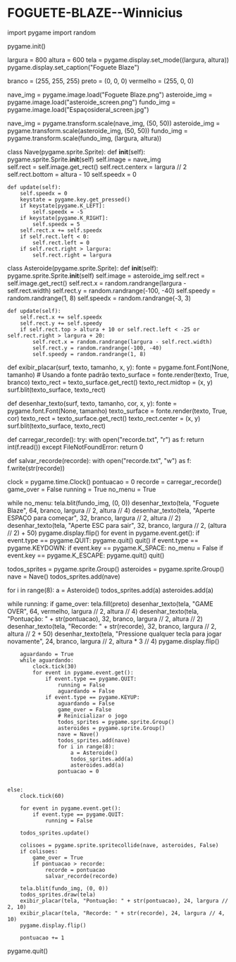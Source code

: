 # FOGUETE-BLAZE--Winnicius

import pygame
import random

pygame.init()

largura = 800
altura = 600
tela = pygame.display.set_mode((largura, altura))
pygame.display.set_caption("Foguete Blaze")

branco = (255, 255, 255)
preto = (0, 0, 0)
vermelho = (255, 0, 0)

nave_img = pygame.image.load("Foguete Blaze.png")
asteroide_img = pygame.image.load("asteroide_screen.png")
fundo_img = pygame.image.load("Espaçosideral_screen.jpg")

nave_img = pygame.transform.scale(nave_img, (50, 50))
asteroide_img = pygame.transform.scale(asteroide_img, (50, 50))
fundo_img = pygame.transform.scale(fundo_img, (largura, altura))

class Nave(pygame.sprite.Sprite):
    def __init__(self):
        pygame.sprite.Sprite.__init__(self)
        self.image = nave_img  
        self.rect = self.image.get_rect()
        self.rect.centerx = largura // 2
        self.rect.bottom = altura - 10
        self.speedx = 0

    def update(self):
        self.speedx = 0
        keystate = pygame.key.get_pressed()
        if keystate[pygame.K_LEFT]:
            self.speedx = -5
        if keystate[pygame.K_RIGHT]:
            self.speedx = 5
        self.rect.x += self.speedx
        if self.rect.left < 0:
            self.rect.left = 0
        if self.rect.right > largura:
            self.rect.right = largura


class Asteroide(pygame.sprite.Sprite):
    def __init__(self):
        pygame.sprite.Sprite.__init__(self)
        self.image = asteroide_img
        self.rect = self.image.get_rect()
        self.rect.x = random.randrange(largura - self.rect.width)
        self.rect.y = random.randrange(-100, -40)
        self.speedy = random.randrange(1, 8)
        self.speedx = random.randrange(-3, 3)

    def update(self):
        self.rect.x += self.speedx
        self.rect.y += self.speedy
        if self.rect.top > altura + 10 or self.rect.left < -25 or self.rect.right > largura + 20:
            self.rect.x = random.randrange(largura - self.rect.width)
            self.rect.y = random.randrange(-100, -40)
            self.speedy = random.randrange(1, 8)

def exibir_placar(surf, texto, tamanho, x, y):
    fonte = pygame.font.Font(None, tamanho)  # Usando a fonte padrão
    texto_surface = fonte.render(texto, True, branco)
    texto_rect = texto_surface.get_rect()
    texto_rect.midtop = (x, y)  
    surf.blit(texto_surface, texto_rect)

def desenhar_texto(surf, texto, tamanho, cor, x, y):
    fonte = pygame.font.Font(None, tamanho) 
    texto_surface = fonte.render(texto, True, cor) 
    texto_rect = texto_surface.get_rect()
    texto_rect.center = (x, y)
    surf.blit(texto_surface, texto_rect)

def carregar_recorde():
    try:
        with open("recorde.txt", "r") as f:
            return int(f.read())
    except FileNotFoundError:
        return 0

def salvar_recorde(recorde):
    with open("recorde.txt", "w") as f:
        f.write(str(recorde))

clock = pygame.time.Clock()
pontuacao = 0
recorde = carregar_recorde() 
game_over = False
running = True
no_menu = True    

while no_menu:
    tela.blit(fundo_img, (0, 0))
    desenhar_texto(tela, "Foguete Blaze", 64, branco, largura // 2, altura // 4)
    desenhar_texto(tela, "Aperte ESPAÇO para começar", 32, branco, largura // 2, altura // 2)
    desenhar_texto(tela, "Aperte ESC para sair", 32, branco, largura // 2, (altura // 2) + 50)
    pygame.display.flip()
    for event in pygame.event.get():
        if event.type == pygame.QUIT:
            pygame.quit()
            quit()
        if event.type == pygame.KEYDOWN:
            if event.key == pygame.K_SPACE:
                no_menu = False
            if event.key == pygame.K_ESCAPE:
                pygame.quit()
                quit()

todos_sprites = pygame.sprite.Group()
asteroides = pygame.sprite.Group()
nave = Nave()
todos_sprites.add(nave)

for i in range(8):
    a = Asteroide()
    todos_sprites.add(a)
    asteroides.add(a)

while running:
    if game_over:
        tela.fill(preto)
        desenhar_texto(tela, "GAME OVER", 64, vermelho, largura // 2, altura // 4)
        desenhar_texto(tela, "Pontuação: " + str(pontuacao), 32, branco, largura // 2, altura // 2)
        desenhar_texto(tela, "Recorde: " + str(recorde), 32, branco, largura // 2, altura // 2 + 50)
        desenhar_texto(tela, "Pressione qualquer tecla para jogar novamente", 24, branco, largura // 2, altura * 3 // 4)
        pygame.display.flip()

        aguardando = True
        while aguardando:
            clock.tick(30)
            for event in pygame.event.get():
                if event.type == pygame.QUIT:
                    running = False
                    aguardando = False
                if event.type == pygame.KEYUP:
                    aguardando = False
                    game_over = False
                    # Reinicializar o jogo
                    todos_sprites = pygame.sprite.Group()
                    asteroides = pygame.sprite.Group()
                    nave = Nave()
                    todos_sprites.add(nave)
                    for i in range(8):
                        a = Asteroide()
                        todos_sprites.add(a)
                        asteroides.add(a)
                    pontuacao = 0

                    
    else:
        clock.tick(60)
    
        for event in pygame.event.get():
            if event.type == pygame.QUIT:
                running = False

        todos_sprites.update()

        colisoes = pygame.sprite.spritecollide(nave, asteroides, False)
        if colisoes:
            game_over = True
            if pontuacao > recorde:
                recorde = pontuacao
                salvar_recorde(recorde)    

        tela.blit(fundo_img, (0, 0))  
        todos_sprites.draw(tela)
        exibir_placar(tela, "Pontuação: " + str(pontuacao), 24, largura // 2, 10)
        exibir_placar(tela, "Recorde: " + str(recorde), 24, largura // 4, 10) 
        pygame.display.flip()

        pontuacao += 1


pygame.quit()       

